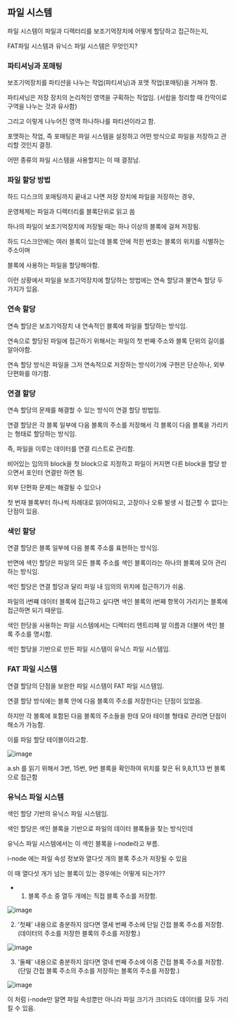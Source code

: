 ## 파일 시스템

파일 시스템이 파일과 디렉터리를 보조기억장치에 어떻게 할당하고 접근하는지,

FAT파일 시스템과 유닉스 파일 시스템은 무엇인지?

### 파티셔닝과 포매팅

보조기억장치를 파티션을 나누는 작업(파티셔닝)과 포맷 작업(포매팅)을 거쳐야 함.

파티셔닝은 저장 장치의 논리적인 영역을 구획하는 작업임.
(서랍을 정리할 때 칸막이로 구역을 나누는 것과 유사함)

그리고 이렇게 나누어진 영역 하나하나를 파티션이라고 함.

포맷하는 작업, 즉 포매팅은 파일 시스템을 설정하고 어떤 방식으로 파일을 저장하고 관리할 것인지 결정.

어떤 종류의 파일 시스템을 사용할지는 이 때 결정남.

### 파일 할당 방법

하드 디스크의 포매팅까지 끝내고 나면 저장 장치에 파일을 저장하는 경우,

운영체제는 파일과 디렉터리를 블록단위로 읽고 씀

하나의 파일이 보조기억장치에 저장될 때는 하나 이상의 블록에 걸쳐 저장됨.

하드 디스크안에는 여러 블록이 있는데 블록 안에 적힌 번호는 블록의 위치를 식별하는 주소이며

블록에 사용하는 파일을 할당해야함.

이런 상황에서 파일을 보조기억장치에 할당하는 방법에는 연속 할당과 불연속 할당 두 가지가 있음.

### 연속 할당

연속 할당은 보조기억장치 내 연속적인 블록에 파일을 할당하는 방식임.

연속으로 할당된 파일에 접근하기 위해서는 파일의 첫 번째 주소와 블록 단위의 길이를 알아야함.

연속 할당 방식은 파일을 그저 연속적으로 저장하는 방식이기에 구현은 단순하나, 외부 단편화를 야기함.

### 연결 할당

연속 할당의 문제를 해결할 수 있는 방식이 연결 할당 방법임.

연결 할당은 각 블록 일부에 다음 블록의 주소를 저장해서 각 블록이 다음 블록을 가리키는 형태로 할당하는 방식임.

즉, 파일을 이루는 데이터를 연결 리스트로 관리함.

비어있는 임의의 block을 첫 block으로 지정하고 파일이 커지면 다른 block을 할당 받으면서 포인터 연결만 하면 됨.

외부 단편화 문제는 해결될 수 있으나 

첫 번재 블록부터 하나씩 차례대로 읽어야되고, 고장이나 오류 발생 시 접근할 수 없다는 단점이 있음.

### 색인 할당

연결 할당은 블록 일부에 다음 블록 주소를 표현하는 방식임.

반면에 색인 할당은 파일의 모든 블록 주소를 색인 블록이라는 하나의 블록에 모아 관리하는 방식임.

색인 할당은 연결 할당과 달리 파일 내 임의의 위치에 접근하기가 쉬움.

파일의 i번쨰 데이터 블록에 접근하고 싶다면 색인 블록의 i번째 항목이 가리키는 블록에 접근하면 되기 때문임.

색인 한당을 사용하는 파일 시스템에서는 디렉터리 엔트리페 알 이름과 더불어 색인 블록 주소를 명시함.

색인 할당을 기반으로 만든 파일 시스템이 유닉스 파일 시스템임.

### FAT 파일 시스템

연결 할당의 단점을 보완한 파일 시스템이 FAT 파일 시스템임.

연결 할당 방식에는 블록 안에 다음 블록의 주소를 저장한다는 단점이 있었음.

하지만 각 블록에 포함된 다음 블록의 주소들을 한데 모아 테이블 형태로 관리면 단점이 해소가 가능함.

이를 파일 할당 테이블이라고함.

![image](https://github.com/wltnthss/learning-cs/assets/60785586/5e8bc8c6-e8ca-4496-965e-51837bfd6e68)

a.sh 를 읽기 위해서 3번, 15번, 9번 블록을 확인하여 위치를 찾은 뒤 9,8,11,13 번 블록으로 접근함

### 유닉스 파일 시스템

색인 할당 기반의 유닉스 파일 시스템임.

색인 할당은 색인 블록을 기반으로 파일의 데이터 블록들을 찾는 방식인데

유닉스 파일 시스템에서는 이 색인 블록을 i-node라고 부름.

i-node 에는 파일 속성 정보와 열다섯 개의 블록 주소가 저장될 수 있음

이 때 열다섯 개가 넘는 블록이 있는 경우에는 어떻게 되는가??

* 1. 블록 주소 중 열두 개에는 직접 블록 주소를 저장함.

![image](https://github.com/wltnthss/learning-cs/assets/60785586/48be8850-268d-40ce-9a1f-c0d77b6daaf2)

  2. '첫째' 내용으로 충분하지 않다면 열세 번째 주소에 단일 간접 블록 주소를 저장함.
     (데이터의 주소를 저장한 블록의 주소를 저장함.)

![image](https://github.com/wltnthss/learning-cs/assets/60785586/ce4c4503-7c35-4764-89bd-6dbce3f15fa8)

  3. '둘째' 내용으로 충분하지 않다면 열네 번째 주소에 이중 간접 블록 주소를 저장함.
    (단일 간접 블록 주소의 주소를 저장하는 블록의 주소를 저장함.)

![image](https://github.com/wltnthss/learning-cs/assets/60785586/2f077e6f-cfce-4bab-8859-7a07474b1107)

이 처럼 i-node만 알면 파일 속성뿐만 아니라 파일 크기가 크더라도 데이터를 모두 가리킬 수 있음.




 
